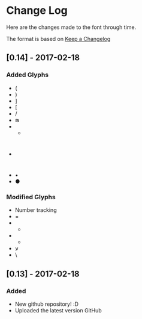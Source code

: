 # Change Log
Here are the changes made to the font through time.

The format is based on [Keep a Changelog](http://keepachangelog.com/) 

## [0.14] - 2017-02-18
### Added Glyphs
- (
- )
- ]
- [
- /
- ₪
- *
- #
- •
- ●


### Modified Glyphs
- Number tracking
- =
- -
- +
- ע
- \

## [0.13] - 2017-02-18
### Added
- New github repository! :D
- Uploaded the latest version GitHub
